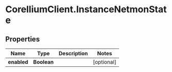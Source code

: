 # CorelliumClient.InstanceNetmonState

## Properties

Name | Type | Description | Notes
------------ | ------------- | ------------- | -------------
**enabled** | **Boolean** |  | [optional] 


